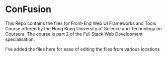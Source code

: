 # ConFusion
This Repo contains the files for Front-End Web UI Frameworks and Tools Course offered by the Hong Kong University of Science and Technology on Coursera. The course is part 2 of the Full Stack Web Development specialisation.

I've added the files here for ease of editing the files from various locations
